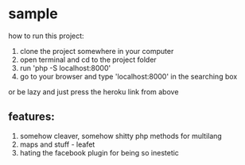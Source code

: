 # sample

how to run this project:
  1. clone the project somewhere in your computer
  2. open terminal and cd to the project folder
  3. run 'php -S localhost:8000'
  4. go to your browser and type 'localhost:8000' in the searching box
  
or be lazy and just press the heroku link from above

## features:
 1. somehow cleaver, somehow shitty php methods for multilang
 2. maps and stuff - leafet
 3. hating the facebook plugin for being so inestetic
